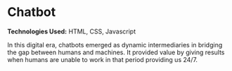 # Chatbot

**Technologies Used:** HTML, CSS, Javascript

In this digital era, chatbots emerged as dynamic intermediaries in bridging the gap between humans and machines. It provided value by giving results when humans are unable to work in that period providing us 24/7. 

